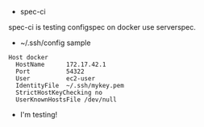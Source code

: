 * spec-ci 

spec-ci is testing configspec on docker use serverspec. 

* ~/.ssh/config sample 

```
Host docker 
  HostName      172.17.42.1 
  Port          54322 
  User          ec2-user 
  IdentityFile  ~/.ssh/mykey.pem 
  StrictHostKeyChecking no 
  UserKnownHostsFile /dev/null 
```

* I'm testing!
